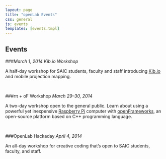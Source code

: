 ```yaml
---
layout: page
title: "openLab Events"
css: general
js: events
templates: [events.tmpl]
---
```




<h2>Events</h2>
<ul id="events">
</ul>






###_March 1, 2014_
_Kib.io Workshop_

A half-day workshop for SAIC students, faculty and staff introducing [Kib.io](http://kib.io/) and mobile projection mapping.

<br>

###rπ  + oF Workshop 
_March 29–30, 2014_

A two-day workshop open to the general public. Learn about using a powerful yet inexpensive [Raspberry Pi](http://www.raspberrypi.org/) computer with [openFrameworks](http://openframeworks.cc), an open-source platform based on C++ programming language.

<br>

###OpenLab Hackaday 
_April 4, 2014_

An all-day workshop for creative coding that’s open to SAIC students, faculty, and staff.



